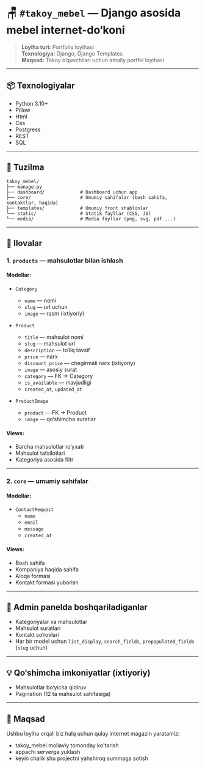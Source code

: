 # 🪑 `#takoy_mebel` — Django asosida mebel internet-do‘koni

> **Loyiha turi:** Portfolio loyihasi  
> **Texnologiya:** Django, Django Templates  
> **Maqsad:** Takoy o‘quvchilari uchun amaliy portfel loyihasi

---

## 📦 Texnologiyalar

- Python 3.10+
- Pillow
- Html
- Css
- Postgress
- REST
- SQL

---

## 🧱 Tuzilma

```
takoy_mebel/
├── manage.py
├── dashboard/             # Dashboard uchun app
├── core/                  # Umumiy sahifalar (bosh sahifa, kontaktlar, haqida)
├── templates/             # Umumiy front shablonlar
└── static/                # Statik fayllar (CSS, JS)
└── media/                 # Media fayllar (png, svg, pdf ...)
```

---

## 📁 Ilovalar

### 1. `products` — mahsulotlar bilan ishlash

#### Modellar:

- `Category`  
  - `name` — nomi  
  - `slug` — url uchun  
  - `image` — rasm (ixtiyoriy)

- `Product`  
  - `title` — mahsulot nomi  
  - `slug` — mahsulot url  
  - `description` — to‘liq tavsif  
  - `price` — narx  
  - `discount_price` — chegirmali narx (ixtiyoriy)  
  - `image` — asosiy surat  
  - `category` — FK → Category  
  - `is_available` — mavjudligi  
  - `created_at`, `updated_at`

- `ProductImage`  
  - `product` — FK → Product  
  - `image` — qo‘shimcha suratlar

#### Views:

- Barcha mahsulotlar ro‘yxati
- Mahsulot tafsilotlari
- Kategoriya asosida filtr

---

### 2. `core` — umumiy sahifalar

#### Modellar:

- `ContactRequest`  
  - `name`  
  - `email`  
  - `message`  
  - `created_at`

#### Views:

- Bosh sahifa
- Kompaniya haqida sahifa
- Aloqa formasi
- Kontakt formasi yuborish

---

## 🧰 Admin panelda boshqariladiganlar

- Kategoriyalar va mahsulotlar
- Mahsulot suratlari
- Kontakt so‘rovlari
- Har bir model uchun `list_display`, `search_fields`, `prepopulated_fields` (`slug` uchun)

---

## 💡 Qo‘shimcha imkoniyatlar (ixtiyoriy)

- Mahsulotlar bo‘yicha qidiruv
- Pagination (12 ta mahsulot sahifasiga)

---

## 🎯 Maqsad

Ushbu loyiha orqali biz halq uchun qulay internet magazin yaratamiz:

- takoy_mebel moliaviy tomonday ko'tarish
- appachi serverga yuklash
- keyin chalik shu projectni yahshiroq summaga sotish
